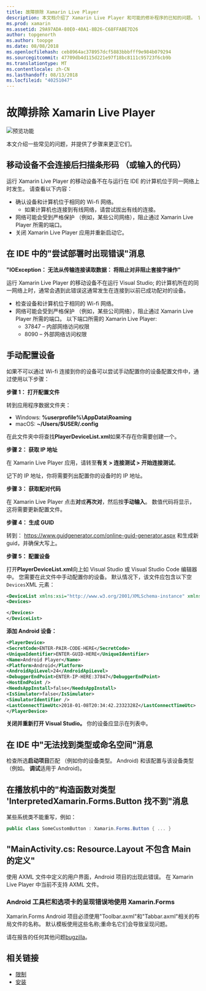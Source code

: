 ```yaml
---
title: 故障排除 Xamarin Live Player
description: 本文档介绍了 Xamarin Live Player 和可能的修补程序的已知的问题。 它讨论了连接问题、 配置问题和详细信息。
ms.prod: xamarin
ms.assetid: 29A97ADA-80E0-40A1-8B26-C68FFABE7D26
author: topgenorth
ms.author: toopge
ms.date: 08/08/2018
ms.openlocfilehash: ceb8964ac378957dcf5883bbbfff9e984b079294
ms.sourcegitcommit: 47709db4d115d221e97f18bc8111c95723f6cb9b
ms.translationtype: MT
ms.contentlocale: zh-CN
ms.lasthandoff: 08/13/2018
ms.locfileid: "40251047"
---
```

# <a name="troubleshooting-xamarin-live-player"></a>故障排除 Xamarin Live Player

![预览功能](~/media/shared/preview.png)

本文介绍一些常见的问题，并提供了步骤来更正它们。

## <a name="mobile-device-does-not-connect-after-scanning-barcode-or-entering-code"></a>移动设备不会连接后扫描条形码 （或输入的代码）

运行 Xamarin Live Player 的移动设备不在与运行在 IDE 的计算机位于同一网络上时发生。 请查看以下内容：

- 确认设备和计算机位于相同的 Wi-fi 网络。
  - 如果计算机也连接到有线网络，请尝试拔出有线的连接。
- 网络可能会受到严格保护 （例如，某些公司网络），阻止通过 Xamarin Live Player 所需的端口。
- 关闭 Xamarin Live Player 应用并重新启动它。

## <a name="error-while-trying-to-deploy-message-in-ide"></a>在 IDE 中的"尝试部署时出现错误"消息

**"IOException： 无法从传输连接读取数据： 将阻止对非阻止套接字操作"**

运行 Xamarin Live Player 的移动设备不在运行 Visual Studio; 的计算机所在的同一网络上时，通常会遇到此错误这通常发生在连接到以前已成功配对的设备。

* 检查设备和计算机位于相同的 Wi-fi 网络。
* 网络可能会受到严格保护 （例如，某些公司网络），阻止通过 Xamarin Live Player 所需的端口。 以下端口所需的 Xamarin Live Player:
  * 37847 – 内部网络访问权限 
  * 8090 – 外部网络访问权限

## <a name="manually-configure-device"></a>手动配置设备

如果不可以通过 Wi-fi 连接到你的设备可以尝试手动配置你的设备配置文件中，通过使用以下步骤：

**步骤 1： 打开配置文件**

转到应用程序数据文件夹：

* Windows: **%userprofile%\AppData\Roaming**
* macOS: **~/Users/$USER/.config**

在此文件夹中将查找**PlayerDeviceList.xml**如果不存在你需要创建一个。

**步骤 2： 获取 IP 地址**

在 Xamarin Live Player 应用，请转至**有关 > 连接测试 > 开始连接测试**。

记下的 IP 地址，你将需要列出配置你的设备时的 IP 地址。

**步骤 3： 获取配对代码**

在 Xamarin Live Player 点击**对**或**再次对**，然后按**手动输入**。 数值代码将显示，这将需要更新配置文件。

**步骤 4： 生成 GUID**

转到： https://www.guidgenerator.com/online-guid-generator.aspx 和生成新 guid，并确保大写上。

**步骤 5： 配置设备**

打开**PlayerDeviceList.xml**向上如 Visual Studio 或 Visual Studio Code 编辑器中。 您需要在此文件中手动配置你的设备。 默认情况下，该文件应包含以下空`Devices`XML 元素：

```xml
<DeviceList xmlns:xsi="http://www.w3.org/2001/XMLSchema-instance" xmlns:xsd="http://www.w3.org/2001/XMLSchema">
<Devices>

</Devices>
</DeviceList>
```

**添加 Android 设备：**

```xml
<PlayerDevice>
<SecretCode>ENTER-PAIR-CODE-HERE</SecretCode>
<UniqueIdentifier>ENTER-GUID-HERE</UniqueIdentifier>
<Name>Android Player</Name>
<Platform>Android</Platform>
<AndroidApiLevel>24</AndroidApiLevel>
<DebuggerEndPoint>ENTER-IP-HERE:37847</DebuggerEndPoint>
<HostEndPoint />
<NeedsAppInstall>false</NeedsAppInstall>
<IsSimulator>false</IsSimulator>
<SimulatorIdentifier />
<LastConnectTimeUtc>2018-01-08T20:34:42.2332328Z</LastConnectTimeUtc>
</PlayerDevice>
```

**关闭并重新打开 Visual Studio。** 你的设备应显示在列表中。

## <a name="type-or-namespace-cannot-be-found-message-in-ide"></a>在 IDE 中"无法找到类型或命名空间"消息

检查所选**启动项目**匹配 （例如你的设备类型。 Android) 和该配置与该设备类型 （例如。 **调试**适用于 Android)。

## <a name="constructor-on-type-interpretedxamarinformsbutton-not-found-message-in-player"></a>在播放机中的"构造函数对类型 'InterpretedXamarin.Forms.Button 找不到"消息

某些系统类不能重写，例如：

```csharp
public class SomeCustomButton : Xamarin.Forms.Button { ... }
```

## <a name="mainactivitycs-resourcelayout-does-not-contain-a-definition-for-main"></a>"MainActivity.cs: Resource.Layout 不包含 Main 的定义"

使用 AXML 文件中定义的用户界面，Android 项目的出现此错误。
在 Xamarin Live Player 中当前不支持 AXML 文件。

### <a name="android-toolbar-and-tabs-render-incorrectly-using-xamarinforms"></a>Android 工具栏和选项卡的呈现错误地使用 Xamarin.Forms

Xamarin.Forms Android 项目必须使用"Toolbar.axml"和"Tabbar.axml"相关的布局文件的名称。 默认模板使用这些名称;重命名它们会导致呈现问题。

请在报告的任何其他问题[bugzilla](https://aka.ms/live-player-report-issue)。

## <a name="related-links"></a>相关链接

- [限制](~/tools/live-player/limitations.md)
- [安装](~/tools/live-player/install.md)

